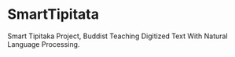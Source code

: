 # SmartTipitata
Smart Tipitaka Project, Buddist Teaching Digitized Text With Natural Language Processing. 
